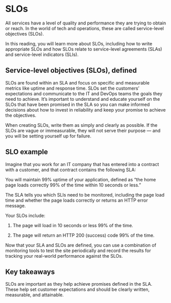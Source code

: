 # SLOs

All services have a level of quality and performance they are trying to obtain or reach. In the world of tech and operations, these are called service-level objectives (SLOs).

In this reading, you will learn more about SLOs, including how to write appropriate SLOs and how SLOs relate to service-level agreements (SLAs) and service-level indicators (SLIs).

## Service-level objectives (SLOs), defined
SLOs are found within an SLA and focus on specific and measurable metrics like uptime and response time. SLOs set the customers’ expectations and communicate to the IT and DevOps teams the goals they need to achieve. It’s important to understand and educate yourself on the SLOs that have been promised in the SLA so you can make informed decisions about how to invest in reliability and keep your promise to achieve the objectives.

When creating SLOs, write them as simply and clearly as possible. If the SLOs are vague or immeasurable, they will not serve their purpose — and you will be setting yourself up for failure.

## SLO example
Imagine that you work for an IT company that has entered into a contract with a customer, and that contract contains the following SLA:

You will maintain 99% uptime of your application, defined as “the home page loads correctly 99% of the time within 10 seconds or less.”

The SLA tells you which SLIs need to be monitored, including the page load time and whether the page loads correctly or returns an HTTP error message.

Your SLOs include:

1. The page will load in 10 seconds or less 99% of the time.

2. The page will return an HTTP 200 (success) code 99% of the time.

Now that your SLA and SLOs are defined, you can use a combination of monitoring tools to test the site periodically and record the results for tracking your real-world performance against the SLOs.

## Key takeaways
SLOs are important as they help achieve promises defined in the SLA. These help set customer expectations and should be clearly written, measurable, and attainable.

